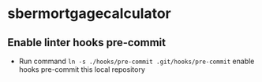 # sbermortgagecalculator

## Enable linter hooks pre-commit

* Run command `ln -s ./hooks/pre-commit .git/hooks/pre-commit` enable hooks pre-commit this local repository
